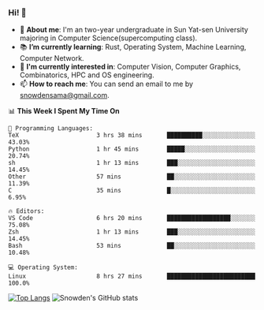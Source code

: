 ### Hi! 👋

+ :school: **About me**: I'm an two-year undergraduate in Sun Yat-sen University majoring in Computer Science(supercomputing class).
+ :books: **I’m currently learning**: Rust, Operating System, Machine Learning, Computer Network.
+ :lollipop: **I'm currently interested in**: Computer Vision, Computer Graphics, Combinatorics, HPC and OS engineering.
+ 📫 **How to reach me**: You can send an email to me by snowdensama@gmail.com.

<!--START_SECTION:waka-->
📊 **This Week I Spent My Time On** 

```text
💬 Programming Languages: 
TeX                      3 hrs 38 mins       ██████████░░░░░░░░░░░░░░░   43.03% 
Python                   1 hr 45 mins        █████░░░░░░░░░░░░░░░░░░░░   20.74% 
sh                       1 hr 13 mins        ███░░░░░░░░░░░░░░░░░░░░░░   14.45% 
Other                    57 mins             ██░░░░░░░░░░░░░░░░░░░░░░░   11.39% 
C                        35 mins             █░░░░░░░░░░░░░░░░░░░░░░░░   6.95%

🔥 Editors: 
VS Code                  6 hrs 20 mins       ██████████████████░░░░░░░   75.08% 
Zsh                      1 hr 13 mins        ███░░░░░░░░░░░░░░░░░░░░░░   14.45% 
Bash                     53 mins             ██░░░░░░░░░░░░░░░░░░░░░░░   10.48%

💻 Operating System: 
Linux                    8 hrs 27 mins       █████████████████████████   100.0%

```


<!--END_SECTION:waka-->


[![Top Langs](https://github-readme-stats.vercel.app/api/top-langs/?username=lixk28&langs_count=8&layout=compact&hide_border=true)](https://github.com/lixk28/github-readme-stats)
![Snowden's GitHub stats](https://github-readme-stats.vercel.app/api?username=lixk28&show_icons=true&hide_border=true&count_private=true)



<!--
**lixk28/lixk28** is a ✨ _special_ ✨ repository because its `README.md` (this file) appears on your GitHub profile.

Here are some ideas to get you started:

- 🔭 I’m currently working on ...
- 🌱 I’m currently learning ...
- 👯 I’m looking to collaborate on ...
- 🤔 I’m looking for help with ...
- 💬 Ask me about ...
- 📫 How to reach me: ...
- 😄 Pronouns: ...
- ⚡ Fun fact: ...
  -->
